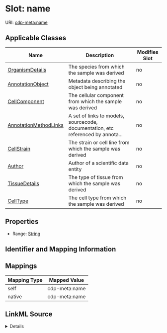 

# Slot: name

URI: [cdp-meta:name](metadataname)



<!-- no inheritance hierarchy -->





## Applicable Classes

| Name | Description | Modifies Slot |
| --- | --- | --- |
| [OrganismDetails](OrganismDetails.md) | The species from which the sample was derived |  no  |
| [AnnotationObject](AnnotationObject.md) | Metadata describing the object being annotated |  no  |
| [CellComponent](CellComponent.md) | The cellular component from which the sample was derived |  no  |
| [AnnotationMethodLinks](AnnotationMethodLinks.md) | A set of links to models, sourcecode, documentation, etc referenced by annota... |  no  |
| [CellStrain](CellStrain.md) | The strain or cell line from which the sample was derived |  no  |
| [Author](Author.md) | Author of a scientific data entity |  no  |
| [TissueDetails](TissueDetails.md) | The type of tissue from which the sample was derived |  no  |
| [CellType](CellType.md) | The cell type from which the sample was derived |  no  |







## Properties

* Range: [String](String.md)





## Identifier and Mapping Information








## Mappings

| Mapping Type | Mapped Value |
| ---  | ---  |
| self | cdp-meta:name |
| native | cdp-meta:name |




## LinkML Source

<details>
```yaml
name: name
alias: name
domain_of:
- Author
- OrganismDetails
- TissueDetails
- CellType
- CellStrain
- CellComponent
- AnnotationObject
- AnnotationMethodLinks
range: string

```
</details>

